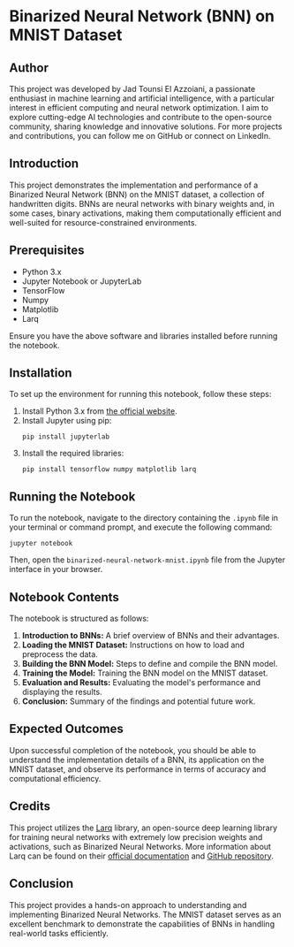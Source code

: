 

# **Binarized Neural Network (BNN) on MNIST Dataset**

## **Author**
This project was developed by Jad Tounsi El Azzoiani, a passionate enthusiast in machine learning and artificial intelligence, with a particular interest in efficient computing and neural network optimization. I aim to explore cutting-edge AI technologies and contribute to the open-source community, sharing knowledge and innovative solutions. For more projects and contributions, you can follow me on GitHub or connect on LinkedIn.


## **Introduction**
This project demonstrates the implementation and performance of a Binarized Neural Network (BNN) on the MNIST dataset, a collection of handwritten digits. BNNs are neural networks with binary weights and, in some cases, binary activations, making them computationally efficient and well-suited for resource-constrained environments.

## **Prerequisites**
- Python 3.x
- Jupyter Notebook or JupyterLab
- TensorFlow
- Numpy
- Matplotlib
- Larq

Ensure you have the above software and libraries installed before running the notebook.

## **Installation**
To set up the environment for running this notebook, follow these steps:

1. Install Python 3.x from [the official website](https://www.python.org/downloads/).
2. Install Jupyter using pip:
   ```
   pip install jupyterlab
   ```
3. Install the required libraries:
   ```
   pip install tensorflow numpy matplotlib larq
   ```

## **Running the Notebook**
To run the notebook, navigate to the directory containing the `.ipynb` file in your terminal or command prompt, and execute the following command:
```
jupyter notebook
```
Then, open the `binarized-neural-network-mnist.ipynb` file from the Jupyter interface in your browser.

## **Notebook Contents**
The notebook is structured as follows:
1. **Introduction to BNNs:** A brief overview of BNNs and their advantages.
2. **Loading the MNIST Dataset:** Instructions on how to load and preprocess the data.
3. **Building the BNN Model:** Steps to define and compile the BNN model.
4. **Training the Model:** Training the BNN model on the MNIST dataset.
5. **Evaluation and Results:** Evaluating the model's performance and displaying the results.
6. **Conclusion:** Summary of the findings and potential future work.

## **Expected Outcomes**
Upon successful completion of the notebook, you should be able to understand the implementation details of a BNN, its application on the MNIST dataset, and observe its performance in terms of accuracy and computational efficiency.

## **Credits**
This project utilizes the [Larq](https://docs.larq.dev/larq/) library, an open-source deep learning library for training neural networks with extremely low precision weights and activations, such as Binarized Neural Networks. More information about Larq can be found on their [official documentation](https://docs.larq.dev/larq/) and [GitHub repository](https://github.com/larq/larq).

## **Conclusion**
This project provides a hands-on approach to understanding and implementing Binarized Neural Networks. The MNIST dataset serves as an excellent benchmark to demonstrate the capabilities of BNNs in handling real-world tasks efficiently.
```
